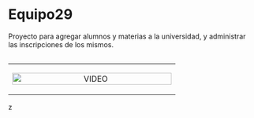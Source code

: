 # Equipo29
 Proyecto para agregar alumnos y materias a la universidad, y administrar las inscripciones de los mismos.
 
<table align="left">
  <tr border="none">
    <td width="25%" align="center">
      <p align="center">
        <a href="https://github.com/juanma877/Equipo29" title="Ir a la fuente">
          <img align="center" width=100% src="https://i.postimg.cc/7P0ZzKG3/Proyecto1.gif" alt="VIDEO" />
         </a>
      </p>
    </td>
  </tr>
  </table>z
